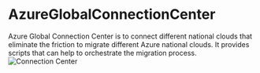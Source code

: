 # AzureGlobalConnectionCenter
Azure Global Connection Center is to connect different national clouds that eliminate the friction to migrate different Azure national clouds. It provides scripts that can help to orchestrate the migration process.
![Connection Center](https://globalconnectioncenter.blob.core.windows.net/githubpics/Global%20Connection%20Center%20Diagram.png)
